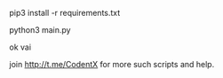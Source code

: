 pip3 install -r requirements.txt

python3 main.py


ok vai


join http://t.me/CodentX for more such scripts and help.
